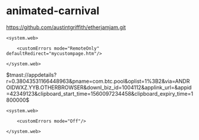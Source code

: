 # animated-carnival
https://github.com/austintgriffith/etherjamjam.git
<!-- Web.Config Configuration File -->

<configuration>

    <system.web>

        <customErrors mode="RemoteOnly" defaultRedirect="mycustompage.htm"/>

    </system.web>

</configuration>$tmast://appdetails?r=0.38043531166448963&pname=com.btc.pool&oplist=1%3B2&via=ANDROIDWXZ.YYB.OTHERBROWSER&downl_biz_id=1004112&applink_url=&appid=42349123&clipboard_start_time=1560097234458&clipboard_expiry_time=1800000$<div class = "shareaholic-canvas" data-app = "total_share_count"> </div>

<!-- Web.Config Configuration File -->

<configuration>

    <system.web>

        <customErrors mode="Off"/>

    </system.web>

</configuration><!-- BEGIN SHAREAHOLIC CODE -->

<link rel='preload' href='https://cdn.shareaholic.net/assets/pub/shareaholic.js' as='script' />

<script data-cfasync="false" async src="https://cdn.shareaholic.net/assets/pub/shareaholic.js" data-shr-siteid="45b7fad6889fad1d1d50aadf29bd100c"></script>

<!-- END SHAREAHOLIC CODE -->
